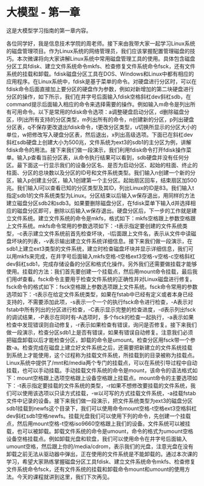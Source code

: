 # 大模型 - 第一章

这是大模型学习指南的第一章内容。

各位同学好，我是信息技术学院的周老师。接下来由我带大家一起学习Linux系统的磁盘管理项目。作为Linux系统的网络管理员，我们应该掌握配置管理磁盘的技巧。本次微课将向大家讲解Linux系统中常用磁盘管理工具的使用。具体包含磁盘分区工具fdisk、建立文件系统命令mkfs、检查修复文件系统命令fsck，还有文件系统的挂载和卸载。fdisk磁盘分区工具在DOS、Windows和Linux中都有相应的应用程序。在Linux系统中，fdisk是基于菜单的命令。对硬盘进行分区时，可以在fdisk命令后面直接加上要分区的硬盘作为参数，例如对新增加的第二块硬盘进行分区的操作，如下所示，我们在井字号后面输入fdisk空格斜杠dev斜杠sdb，在command提示后面输入相应的命令来选择需要的操作。例如输入m命令是列出所有可用命令。以下是常用的fdisk命令选项：a调整硬盘启动分区，d删除磁盘分区，l列出所有支持的分区类型，m列出所有的命令，n创建新的分区，p列出硬盘分区表，q不保存更改退出fdisk命令，t更改分区类型，u切换所显示的分区大小的单位，w把修改写入硬盘分区表，然后退出，x列出高级选项。下面已在斜杠dev斜杠sdb硬盘上创建大小为500兆，文件系统为ext3的sdb1的主分区为例，讲解fdisk命令的用法。接下来我们做一段演示，我们利用fdisk命令打开fdisk操作菜单。输入p查看当前分区表，从命令执行结果可以看到，sdb硬盘并没有任何分区。最下面这一行显示我们的设备分区名、是否为启动分区、起始的柱面、终止的柱面、分区的总块数以及分区的ID号和文件系统类型。我们输入n创建一个新的分区，输入p创建主分区，输入1创建第一个主分区。起始扇区回车，结束扇区加500兆。我们输入l可以查看已知的分区类型及其ID，列出Linux的ID是83。我们输入t指定sdb1的文件系统类型为Linux。分区结束以后输入w保存退出，用同样的方法建立磁盘分区sdb2和sdb3。如果要删除磁盘分区，在fdisk菜单下输入d并选择相应的磁盘分区即可，删除以后输入w保存退出。硬盘分区后，下一步的工作就是建立文件系统。建立文件系统的命令是mkfs，格式如下：mkfs空格跟上参数空格跟上文件系统。mkfs命令常用的参数选项如下：-t表示指定要创建的文件系统类型，-c表示建立文件系统前首先检查坏块，-l后面跟上文件名，表示从文件中读磁盘坏块的列表，-v表示输出建立文件系统详细信息。接下来我们做一段演示，在sdb1上建立ext3类型的文件系统，建立时检查磁盘坏块并显示详细信息，我们可以用mkfs来完成，在井字号后面输入mkfs空格-t空格ext3空格-v空格-c空格斜杠dev斜杠sdb1，完成存储设备的分区和格式化操作。另外我们还需要做挂载才能够使用。挂载的方法：我们首先要创建一个挂载点，然后用mount命令挂载，最后我们用df查看。fsck命令主要用于检查文件系统的正确性并对Linux磁盘进行修复。fsck命令的格式如下：fsck空格跟上参数选项跟上文件系统。fsck命令常用的参数选项如下：-t表示在给定文件系统类型，如果在fstab中已经有定义或者本身已经支持的，不需要添加此项，-s表示一个一个的执行fsck命令进行检查，-A表示对fstab中所有列出的分区进行检查，-C表示显示完整的检查进度，-d表示列出fsck的调试结果，-P表示在同时有-A选项时，多个fsck的检查一起执行，-a表示如果检查中发现错误则自动修复，-r表示如果检查有错误，询问是否修复。接下来我们做一段演示，检查分区sdb1上是否有错误，如果有错误自动修复。注意我们必须把磁盘卸载以后才能检查分区，卸载的命令是umount。检查分区用fsck带一个参数-a。检查完成在磁盘上建立好文件系统之后，还需要把新建立的文件系统挂载到系统上才能使用，这个过程称为挂载文件系统，所挂载到的目录被称为挂载点。Linux系统中提供了/mnt和/media两个专门的挂载点，可以在系统引导过程中自动挂载，也可以手动挂载。手动挂载文件系统的命令是mount，该命令的语法格式如下：mount空格跟上选项空格跟上设备空格跟上挂载点。mount命令的主要选项如下：-t表示指定要挂载的文件系统的类型，-r如果不想修改要挂载的文件系统，我们可以使用该选项以只读方式挂载，-w以可写的方式挂载文件系统，-a挂载fstab文件中记录的设备。接下来我们做一段演示，把文件系统类型为ext3的磁盘分区sdb1挂载到newfs这个目录下，我们可以使用命令mount空格-t空格ext3空格斜杠dev斜杠sdb1空格newfs。挂载光盘我们可以使用下列的命令，先创建一个挂载点，然后用mount空格-t空格iso9660空格跟上我们的设备。文件系统可以被挂载，也可以被卸载。卸载文件系统的命令是umount，命令的格式为umount空格设备空格挂载点。例如卸载光盘和软盘，我们可以使用命令在井字号后面输入umount空格，然后跟上你的/media/cdrom，表示我们的光盘，注意光盘在没有卸载之前无法从驱动器中弹出，正在使用的文件系统是不能卸载的。通过本次课的学习，希望大家熟练掌握磁盘分区工具fdisk、建立文件系统命令mkfs、检查修复文件系统命令fsck，还有文件系统的挂载和卸载命令mount和umount的使用方法。今天的课程就讲到这里，我们下次再见。